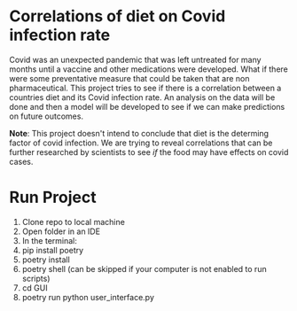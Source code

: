 # Correlations of diet on Covid infection rate

Covid was an unexpected pandemic that was left untreated for many months until a vaccine and other medications were developed. What if there were some 
preventative measure that could be taken that are non pharmaceutical. This project tries to see if there is a correlation between a countries diet and 
its Covid infection rate. An analysis on the data will be done and then a model will be developed to see if we can make predictions on future outcomes. 

**Note**: This project doesn't intend to conclude that diet is the determing factor of covid infection. We are trying to reveal correlations that can be
further researched by scientists to see *if* the food may have effects on covid cases.

# Run Project
1. Clone repo to local machine
2. Open folder in an IDE
3. In the terminal:
  4. pip install poetry
  5.	poetry install
  6.	poetry shell (can be skipped if your computer is not enabled to run scripts)
  7.	cd GUI
  8.	poetry run python user_interface.py
